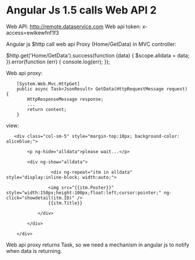 # Angular Js 1.5 calls Web API 2

Web API: http://remote.dataservice.com
Web api token: x-access=ewlkewfnf1f3

Angular js $http call web api Proxy (Home/GetData) in MVC controller: 

$http.get('Home/GetData').success(function (data) {
        $scope.alldata = data;
    }).error(function (err) { console.log(err); });
    
Web api proxy:

        [System.Web.Mvc.HttpGet]
        public async Task<JsonResult> GetData(HttpRequestMessage request)   {
            HttpResponseMessage response;
            ...
            return content;
        }

view: 

       <div class="col-sm-5" style="margin-top:10px; background-color: aliceblue;">
       
            <p ng-hide="alldata">please wait...</p>
            
            <div ng-show="alldata">
           
                     <div ng-repeat="itm in alldata" style="display:inline-block; width:auto;">
                     
                    <img src="{{itm.Poster}}" style="width:150px;height:100px;float:left;cursor:pointer;" ng-click="showdetail(itm.ID)" />
                    {{itm.Title}}
                  
                </div>

            </div>
            
        </div>
        
        
Web api proxy returns Task, so we need a mechanism in angular js to notify when data is returning.

